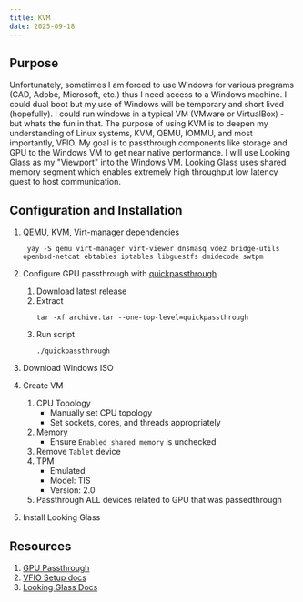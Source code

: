 ```yaml
---
title: KVM
date: 2025-09-18
---
```


## Purpose
Unfortunately, sometimes I am forced to use Windows for various programs (CAD, Adobe, Microsoft, etc.) thus I need access to a Windows machine. I could dual boot but my use of Windows will be temporary and short lived (hopefully). I could run windows in a typical VM (VMware or VirtualBox) - but whats the fun in that. The purpose of using KVM is to deepen my understanding of Linux systems, KVM, QEMU, IOMMU, and most importantly, VFIO. My goal is to passthrough components like storage and GPU to the Windows VM to get near native performance. I will use Looking Glass as my "Viewport" into the Windows VM. Looking Glass uses shared memory segment which enables extremely high throughput low latency guest to host communication.

## Configuration and Installation

1. QEMU, KVM, Virt-manager dependencies

    ```
     yay -S qemu virt-manager virt-viewer dnsmasq vde2 bridge-utils openbsd-netcat ebtables iptables libguestfs dmidecode swtpm
    ```

1. Configure GPU passthrough with [quickpassthrough](https://github.com/HikariKnight/quickpassthrough)
    1. Download latest release
    1. Extract
        ```
        tar -xf archive.tar --one-top-level=quickpassthrough
        ```
    1. Run script
        ```
        ./quickpassthrough
        ```
1. Download Windows ISO
1. Create VM
    1. CPU Topology
        - Manually set CPU topology
        - Set sockets, cores, and threads appropriately
    1. Memory
        - Ensure `Enabled shared memory` is unchecked
    1. Remove `Tablet` device
    1. TPM
        - Emulated
        - Model: TIS
        - Version: 2.0
    1. Passthrough ALL devices related to GPU that was passedthrough
1. Install Looking Glass

## Resources
1. [GPU Passthrough](https://github.com/HikariKnight/quickpassthrough)
1. [VFIO Setup docs](https://github.com/HikariKnight/vfio-setup-docs)
1. [Looking Glass Docs](https://looking-glass.io/docs)